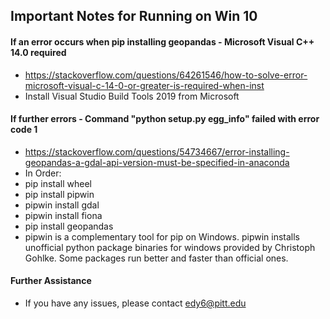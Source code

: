 ## Important Notes for Running on Win 10

#### If an error occurs when pip installing geopandas - Microsoft Visual C++ 14.0 required  
- https://stackoverflow.com/questions/64261546/how-to-solve-error-microsoft-visual-c-14-0-or-greater-is-required-when-inst
- Install Visual Studio Build Tools 2019 from Microsoft  
#### If further errors - Command "python setup.py egg_info" failed with error code 1
- https://stackoverflow.com/questions/54734667/error-installing-geopandas-a-gdal-api-version-must-be-specified-in-anaconda
- In Order: 
- pip install wheel
- pip install pipwin
- pipwin install gdal
- pipwin install fiona
- pip install geopandas  
- pipwin is a complementary tool for pip on Windows. pipwin installs unofficial python package binaries for windows provided by Christoph Gohlke. Some packages run better and faster
than official ones.  

#### Further Assistance
- If you have any issues, please contact edy6@pitt.edu